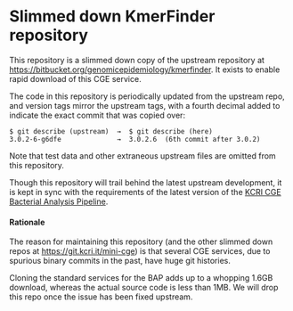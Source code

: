 # Slimmed down KmerFinder repository

This repository is a slimmed down copy of the upstream repository at
<https://bitbucket.org/genomicepidemiology/kmerfinder>.  It exists to
enable rapid download of this CGE service.

The code in this repository is periodically updated from the upstream repo,
and version tags mirror the upstream tags, with a fourth decimal added to
indicate the exact commit that was copied over:

    $ git describe (upstream)  →  $ git describe (here)
    3.0.2-6-g6dfe              →  3.0.2.6  (6th commit after 3.0.2)

Note that test data and other extraneous upstream files are omitted
from this repository.

Though this repository will trail behind the latest upstream development,
it is kept in sync with the requirements of the latest version of the
[KCRI CGE Bacterial Analysis Pipeline](https://github.com/zwets/kcri-cge-bap).

#### Rationale

The reason for maintaining this repository (and the other slimmed down
repos at <https://git.kcri.it/mini-cge>) is that several CGE services, due
to spurious binary commits in the past, have huge git histories.

Cloning the standard services for the BAP adds up to a whopping 1.6GB
download, whereas the actual source code is less than 1MB.  We will drop
this repo once the issue has been fixed upstream.


